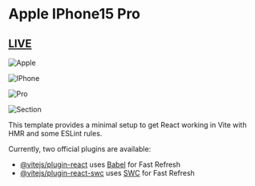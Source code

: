 # Apple IPhone15 Pro
## [LIVE](https://apple-website-delta.vercel.app/)

![Apple](https://postimg.cc/PNJ9bc3N)

![IPhone](https://i.postimg.cc/wMfbB2qz/Screenshot-2024-03-30-212221.png)

![Pro](https://i.postimg.cc/654hRtzn/Screenshot-2024-03-30-212355.png)

![Section](https://i.postimg.cc/QCGQsnKw/Screenshot-2024-03-30-212444.png)

This template provides a minimal setup to get React working in Vite with HMR and some ESLint rules.

Currently, two official plugins are available:

- [@vitejs/plugin-react](https://github.com/vitejs/vite-plugin-react/blob/main/packages/plugin-react/README.md) uses [Babel](https://babeljs.io/) for Fast Refresh
- [@vitejs/plugin-react-swc](https://github.com/vitejs/vite-plugin-react-swc) uses [SWC](https://swc.rs/) for Fast Refresh
